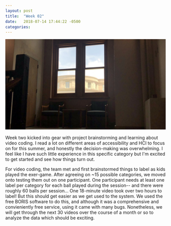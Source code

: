 ```yaml
---
layout: post
title:  "Week 02"
date:   2018-07-14 17:44:22 -0500
categories:
---
```


![view through cs building 2nd floor](/images/week02.png)

Week two kicked into gear with project brainstorming and learning about video coding. I read a lot on different areas of accessibility and HCI to focus on for this summer, and honestly the decision-making was overwhelming. I feel like I have such little experience in this specific category but I'm excited to get started and see how things turn out. 

For video coding, the team met and first brainstormed things to label as kids played the exer-game. After agreeing on ~15 possible categories, we moved onto testing them out on one participant. One participant needs at least one label per category for each ball played during the session-- and there were roughly 60 balls per session... One 18-minute video took over two hours to label! But this should get easier as we get used to the system. We used the free BORIS software to do this, and although it was a comprehensive and convieniently free service, using it came with many bugs. Nonetheless, we will get through the next 30 videos over the course of a month or so to analyze the data which should be exciting. 
